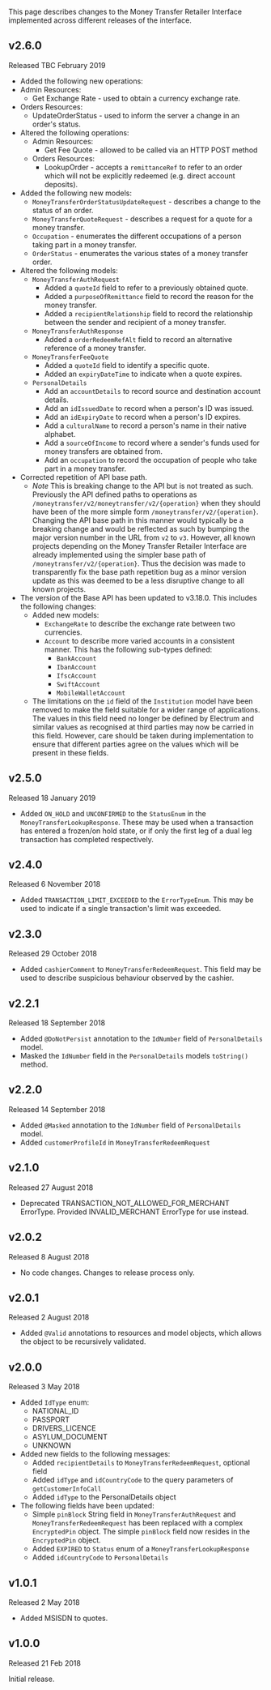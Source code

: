 This page describes changes to the Money Transfer Retailer Interface implemented across different releases of the interface.

## v2.6.0

Released TBC February 2019
 - Added the following new operations:
  - Admin Resources:
    - Get Exchange Rate - used to obtain a currency exchange rate.
   - Orders Resources:
     - UpdateOrderStatus - used to inform the server a change in an order's status.
- Altered the following operations:
   - Admin Resources:
     - Get Fee Quote - allowed to be called via an HTTP POST method
    - Orders Resources:
      - LookupOrder - accepts a `remittanceRef` to refer to an order which will not be explicitly redeemed (e.g. direct account deposits).
- Added the following new models:
  - `MoneyTransferOrderStatusUpdateRequest` - describes a change to the status of an order.
  - `MoneyTransferQuoteRequest` - describes a request for a quote for a money transfer.
  - `Occupation` - enumerates the different occupations of a person taking part in a money transfer.
  - `OrderStatus` - enumerates the various states of a money transfer order.
- Altered the following models:
  - `MoneyTransferAuthRequest`
    - Added a `quoteId` field to refer to a previously obtained quote.
    - Added a `purposeOfRemittance` field to record the reason for the money transfer.
    - Added a `recipientRelationship` field to record the relationship between the sender and recipient of a money transfer.
  - `MoneyTransferAuthResponse`
    - Added a `orderRedeemRefAlt` field to record an alternative reference of a money transfer.
  - `MoneyTransferFeeQuote`
    - Added a `quoteId` field to identify a specific quote.
    - Added an `expiryDateTime` to indicate when a quote expires.
  - `PersonalDetails`
      - Add an `accountDetails` to record source and destination account details.
      - Add an `idIssuedDate` to record when a person's ID was issued.
      - Add an `idExpiryDate` to record when a person's ID expires.
      - Add a `culturalName` to record a person's name in their native alphabet.
      - Add a `sourceOfIncome` to record where a sender's funds used for money transfers are obtained from.
      - Add an `occupation` to record the occupation of people who take part in a money transfer.
- Corrected repetition of API base path.
  - *Note* This is breaking change to the API but is not treated as such. Previously the API defined paths to operations as `/moneytransfer/v2/moneytransfer/v2/{operation}` when they should have been of the more simple form `/moneytransfer/v2/{operation}`. Changing the API base path in this manner would typically be a breaking change and would be reflected as such by bumping the major version number in the URL from `v2` to `v3`. However, all known projects depending on the Money Transfer Retailer Interface are already implemented using the simpler base path of `/moneytransfer/v2/{operation}`. Thus the decision was made to transparently fix the base path repetition bug as a minor version update as this was deemed to be a less disruptive change to all known projects.
- The version of the Base API has been updated to v3.18.0. This includes the following changes:
  - Added new models:
    - `ExchangeRate` to describe the exchange rate between two currencies.
    - `Account` to describe more varied accounts in a consistent manner. This has the following sub-types defined:
      - `BankAccount`
      - `IbanAccount`
      - `IfscAccount`
      - `SwiftAccount`
      - `MobileWalletAccount`
  - The limitations on the `id` field of the `Institution` model have been removed to make the field suitable for a wider range of applications. The values in this field need no longer be defined by Electrum and similar values as recognised at third parties may now be carried in this field. However, care should be taken during implementation to ensure that different parties agree on the values which will be present in these fields.

## v2.5.0

Released 18 January 2019
- Added `ON_HOLD` and `UNCONFIRMED` to the `StatusEnum` in the `MoneyTransferLookupResponse`. These may be used when a transaction has entered a frozen/on hold state, or if only the first leg of a dual leg transaction has completed respectively.

## v2.4.0

Released 6 November 2018
 - Added `TRANSACTION_LIMIT_EXCEEDED` to the `ErrorTypeEnum`. This may be used to indicate if a single transaction's limit was exceeded.

## v2.3.0

Released 29 October 2018
 - Added `cashierComment` to `MoneyTransferRedeemRequest`. This field may be used to describe suspicious behaviour observed by the cashier.

## v2.2.1

Released 18 September 2018
 - Added `@DoNotPersist` annotation to the `IdNumber` field of `PersonalDetails` model.
 - Masked the `IdNumber` field in the `PersonalDetails` models `toString()` method.
## v2.2.0

Released 14 September 2018
 - Added `@Masked` annotation to the `IdNumber` field of `PersonalDetails` model.
 - Added `customerProfileId` in `MoneyTransferRedeemRequest`

## v2.1.0

Released 27 August 2018
 - Deprecated TRANSACTION_NOT_ALLOWED_FOR_MERCHANT ErrorType. Provided INVALID_MERCHANT ErrorType for use instead.

## v2.0.2

 Released 8 August 2018
  - No code changes. Changes to release process only.

## v2.0.1

Released 2 August 2018
 - Added `@Valid` annotations to resources and model objects, which allows the object to be recursively validated.

## v2.0.0

Released 3 May 2018

- Added `IdType` enum:
  - NATIONAL_ID
  - PASSPORT
  - DRIVERS_LICENCE
  - ASYLUM_DOCUMENT
  - UNKNOWN
- Added new fields to the following messages:
  - Added `recipientDetails` to `MoneyTransferRedeemRequest`, optional field
  - Added `idType` and `idCountryCode` to the query parameters of `getCustomerInfoCall`
  - Added `idType` to the PersonalDetails object
- The following fields have been updated:
  - Simple `pinBlock` String field in `MoneyTransferAuthRequest` and `MoneyTransferRedeemRequest` has been replaced with a complex `EncryptedPin` object. The simple `pinBlock` field now resides in the `EncryptedPin` object.
  - Added `EXPIRED` to `Status` enum of a `MoneyTransferLookupResponse`
  - Added `idCountryCode` to `PersonalDetails`

## v1.0.1

Released 2 May 2018

- Added MSISDN to quotes.

## v1.0.0

Released 21 Feb 2018

Initial release.
